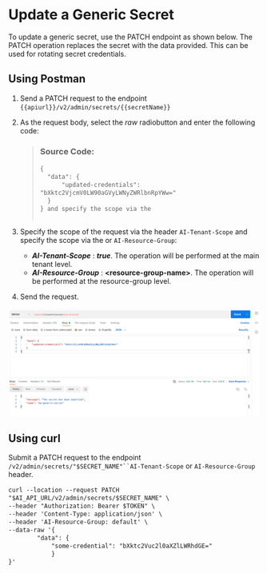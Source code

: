 <!-- loiob5d597051e494b49a4907470f1b238af -->

# Update a Generic Secret

To update a generic secret, use the PATCH endpoint as shown below. The PATCH operation replaces the secret with the data provided. This can be used for rotating secret credentials.



<a name="loiob5d597051e494b49a4907470f1b238af__section_ehc_cyk_4rb"/>

## Using Postman

1.  Send a PATCH request to the endpoint `{{apiurl}}/v2/admin/secrets/{{secretName}}`
2.  As the request body, select the *raw* radiobutton and enter the following code:

    > ### Source Code:  
    > ```
    > {
    > 	"data": {
    > 		"updated-credentials": "bXktc2VjcmV0LW90aGVyLWNyZWRlbnRpYWw="
    > 	}
    > } and specify the scope via the
    > 					
    > ```

3.  Specify the scope of the request via the header `AI-Tenant-Scope` and specify the scope via the or `AI-Resource-Group`:
    -   ***AI-Tenant-Scope*** : ***true***. The operation will be performed at the main tenant level.
    -   ***AI-Resource-Group*** : ****<resource-group-name\>****. The operation will be performed at the resource-group level.

4.  Send the request.

 ![](images/Update_Generic_Secrets_in_Postman_414a8c7.png)



<a name="loiob5d597051e494b49a4907470f1b238af__section_wgc_2yk_4rb"/>

## Using curl

Submit a PATCH request to the endpoint `/v2/admin/secrets/"$SECRET_NAME"``AI-Tenant-Scope` or `AI-Resource-Group` header.

```
curl --location --request PATCH "$AI_API_URL/v2/admin/secrets/$SECRET_NAME" \
--header "Authorization: Bearer $TOKEN" \
--header 'Content-Type: application/json' \
--header 'AI-Resource-Group: default' \
--data-raw '{
		"data": {
			"some-credential": "bXktc2Vuc2l0aXZlLWRhdGE="
			}
}'
```

